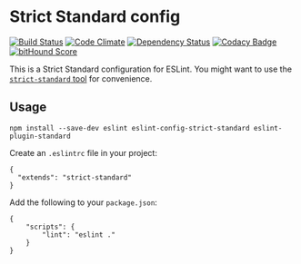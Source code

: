 # Strict Standard config

[![Build Status](https://travis-ci.org/denis-sokolov/strict-standard-config.svg?branch=master)](https://travis-ci.org/denis-sokolov/strict-standard-config)
[![Code Climate](https://codeclimate.com/github/denis-sokolov/strict-standard-config/badges/gpa.svg)](https://codeclimate.com/github/denis-sokolov/strict-standard-config)
[![Dependency Status](https://gemnasium.com/denis-sokolov/strict-standard-config.svg)](https://gemnasium.com/denis-sokolov/strict-standard-config)
[![Codacy Badge](https://api.codacy.com/project/badge/6b10ce1497b74736a6413c812b0532aa)](https://www.codacy.com/app/denis-sokolov/strict-standard-config)
[![bitHound Score](https://www.bithound.io/github/denis-sokolov/strict-standard-config/badges/score.svg)](https://www.bithound.io/github/denis-sokolov/strict-standard-config)

This is a Strict Standard configuration for ESLint. You might want to use the [`strict-standard` tool](https://github.com/denis-sokolov/strict-standard) for convenience.

## Usage

```
npm install --save-dev eslint eslint-config-strict-standard eslint-plugin-standard
```

Create an `.eslintrc` file in your project:

```
{
  "extends": "strict-standard"
}
```

Add the following to your `package.json`:

```
{
    "scripts": {
        "lint": "eslint ."
    }
}
```
